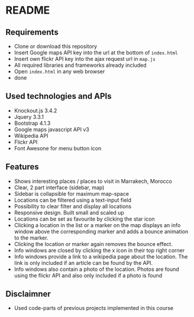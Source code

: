 # README

## Requirements
+ Clone or download this repository
+ Insert Google maps API key into the url at the bottom of `index.html`
+ Insert own flickr API key into the ajax request url in `map.js`
+ All required libraries and frameworks already included
+ Open `index.html` in any web browser
+ done

## Used technologies and APIs
+ Knockout.js 3.4.2
+ Jquery 3.3.1
+ Bootstrap 4.1.3
+ Google maps javascript API v3
+ Wikipedia API
+ Flickr API
+ Font Awesone for menu button icon

## Features
+ Shows interesting places / places to visit in Marrakech, Morocco
+ Clear, 2 part interface (sidebar, map)
+ Sidebar is collapsible for maximum map-space
+ Locations can be filtered using a text-input field
+ Possibility to clear filter and display all locations
+ Responsive design. Built small and scaled up
+ Locations can be set as favourite by clicking the star icon
+ Clicking a location in the list or a marker on the map displays an
  info window above the corresponding marker and adds a bounce animation to
  the marker.
+ Clicking the location or marker again removes the bounce effect.
+ Info windows are closed by clicking the x icon in their top right corner
+ Info windows provide a link to a wikipedia page about the location. The link
  is only included if an article can be found by the API.
+ Info windows also contain a photo of the location. Photos are found using the
  flickr API and also only included if a photo is found

## Disclaimner
+ Used code-parts of previous projects implemented in this course
